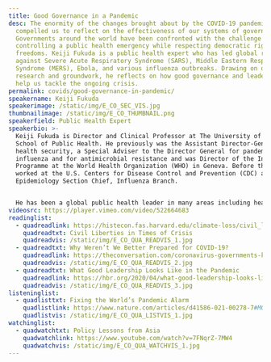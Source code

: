 ```yaml
---
title: Good Governance in a Pandemic
desc: The enormity of the changes brought about by the COVID-19 pandemic has
  compelled us to reflect on the effectiveness of our systems of governance.
  Governments around the world have been confronted with the challenge of
  controlling a public health emergency while respecting democratic rights and
  freedoms. Keiji Fukuda is a public health expert who has led global responses
  against Severe Acute Respiratory Syndrome (SARS), Middle Eastern Respiratory
  Syndrome (MERS), Ebola, and various influenza outbreaks. Drawing on decades of
  research and groundwork, he reflects on how good governance and leadership can
  help us tackle the ongoing crisis.
permalink: covids/good-governance-in-pandemic/
speakername: Keiji Fukuda
speakerimage: /static/img/E_CO_SEC_VIS.jpg
thumbnailimage: /static/img/E_CO_THUMBNAIL.png
speakerfield: Public Health Expert
speakerbio: >-
  Keiji Fukuda is Director and Clinical Professor at The University of Hong Kong
  School of Public Health. He previously was the Assistant Director-General for
  health security, a Special Adviser to the Director General for pandemic
  influenza and for antimicrobial resistance and was Director of the Influenza
  Programme at the World Health Organization (WHO) in Geneva. Before that, he
  worked at the U.S. Centers for Disease Control and Prevention (CDC) as the
  Epidemiology Section Chief, Influenza Branch.


  He has been a global public health leader in many areas including health security and personally has led numerous field investigations, global responses and diplomatic negotiations related to emerging infectious diseases including seasonal, avian and pandemic influenza, SARS, MERS, Ebola and antimicrobial resistance. At WHO, he oversaw implementation of the International Health Regulations and the Pandemic Influenza Preparedness Framework. He is an adviser to the Hong Kong Government for COVID-19.
videosrc: https://player.vimeo.com/video/522664683
readinglist:
  - quadreadlink: https://histecon.fas.harvard.edu/climate-loss/civil_liberties/index.html
    quadreadtxt: Civil Liberties in Times of Crisis
    quadreadvis: /static/img/E_CO_QUA_READVIS_1.jpg
  - quadreadtxt: Why Weren’t We Better Prepared for COVID-19?
    quadreadlink: https://theconversation.com/coronavirus-governments-knew-a-pandemic-was-a-threat-heres-why-they-werent-better-prepared-136857
    quadreadvis: /static/img/E_CO_QUA_READVIS_2.jpg
  - quadreadtxt: What Good Leadership Looks Like in the Pandemic
    quadreadlink: https://hbr.org/2020/04/what-good-leadership-looks-like-during-this-pandemic
    quadreadvis: /static/img/E_CO_QUA_READVIS_3.jpg
listeninglist:
  - quadlisttxt: Fixing the World’s Pandemic Alarm
    quadlistlink: https://www.nature.com/articles/d41586-021-00278-7#MO0
    quadlistvis: /static/img/E_CO_QUA_LISTVIS_1.jpg
watchinglist:
  - quadwatchtxt: Policy Lessons from Asia
    quadwatchlink: https://www.youtube.com/watch?v=7FNqrZ-7MW4
    quadwatchvis: /static/img/E_CO_QUA_WATCHVIS_1.jpg
---
```

